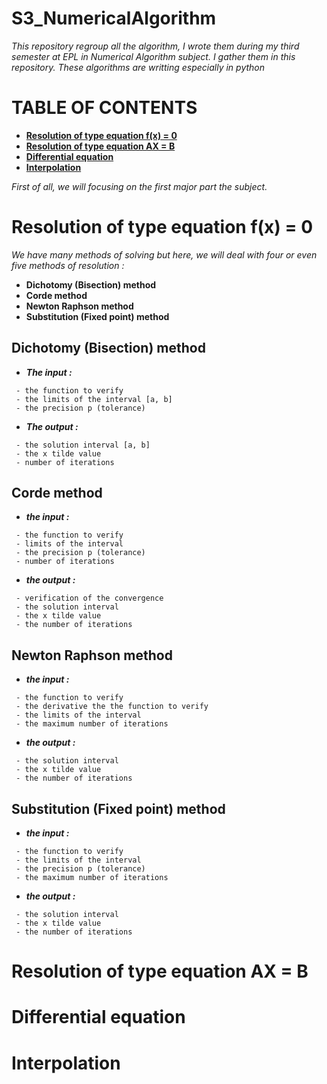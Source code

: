 # **S3_NumericalAlgorithm**
_This repository regroup all the algorithm, I wrote them during my third semester at EPL in Numerical Algorithm subject. I gather them in this repository. These algorithms are writting especially in python_

# **TABLE OF CONTENTS**
- **[Resolution of type equation f(x) = 0](#resolution-of-type-equation-fx--0)**
- **[Resolution of type equation AX = B](#resolution-of-type-equation-ax--b)**
- **[Differential equation](#differential-equation)**
- **[Interpolation](#interpolation)**

_First of all, we will focusing on the first major part the subject._

# **Resolution of type equation f(x) = 0**

_We have many methods of solving but here, we will deal with four or even five methods of resolution :_
* **Dichotomy (Bisection) method**
* **Corde method**
* **Newton Raphson method**
* **Substitution (Fixed point) method**

## Dichotomy (Bisection) method
* **_The input :_**
```
 - the function to verify
 - the limits of the interval [a, b]
 - the precision p (tolerance)
```

* **_The output :_**
```
 - the solution interval [a, b]
 - the x tilde value
 - number of iterations
```

## **Corde method**
* **_the input :_**
```
 - the function to verify
 - limits of the interval
 - the precision p (tolerance)
 - number of iterations
```

* **_the output :_**
```
 - verification of the convergence
 - the solution interval
 - the x tilde value
 - the number of iterations
```

## **Newton Raphson method**
* **_the input :_**
```
 - the function to verify
 - the derivative the the function to verify
 - the limits of the interval
 - the maximum number of iterations
```

* **_the output :_**
```
 - the solution interval
 - the x tilde value
 - the number of iterations
```

## **Substitution (Fixed point) method**
* **_the input :_**
```
 - the function to verify
 - the limits of the interval
 - the precision p (tolerance)
 - the maximum number of iterations
```

* **_the output :_**
```
 - the solution interval
 - the x tilde value
 - the number of iterations
```

# **Resolution of type equation AX = B**

# **Differential equation**

# **Interpolation**
